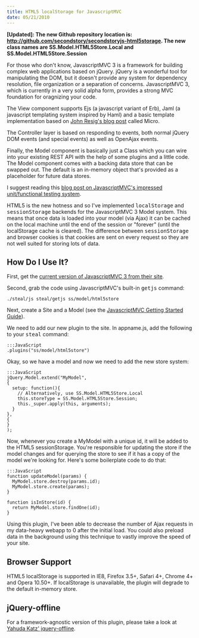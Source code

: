 ```yaml
--- 
title: HTML5 localStorage for JavascriptMVC
date: 05/21/2010
---
```


[John Resig's blog post]: http://ejohn.org/blog/javascript-micro-templating/
[OpenAjax]: http://www.openajax.org/index.php
[Checkout the Github repository]: http://github.com/secondstory/secondstoryjs-html5storage
[Yahuda Katz' jquery-offline]: http://github.com/wycats/jquery-offline
[current version of JavascriptMVC 3 from their site]: http://v3.javascriptmvc.com/index.html
[JavascriptMVC Getting Started Guide]: http://v3.javascriptmvc.com/index.html#&who=getstarted
[blog post on JavascriptMVC's impressed unit/functional testing system]: http://jupiterjs.com/pages/javascriptmvc#news/too-enterprisey

**[Updated]: The new Github repository location is: http://github.com/secondstory/secondstoryjs-html5storage. The new class names are SS.Model.HTML5Store.Local and SS.Model.HTML5Store.Session**

For those who don't know, JavascriptMVC 3 is a framework for building complex web applications based on jQuery. jQuery is a wonderful tool for manipulating the DOM, but it doesn't provide any system for dependency resolution, file organization or a separation of concerns. JavascriptMVC 3, which is currently in a very solid alpha form, provides a strong MVC foundation for oragnizing your code.

The View component supports Ejs (a javascript variant of Erb), Jaml (a javascript templating system inspired by Haml) and a basic template implementation based on [John Resig's blog post] called Micro.

The Controller layer is based on responding to events, both normal jQuery DOM events (and special events) as well as OpenAjax events.

Finally, the Model component is basically just a Class which you can wire into your existing REST API with the help of some plugins and a little code. The Model component comes with a backing data store that can be swapped out. The default is an in-memory object that's provided as a placeholder for future data stores.

I suggest reading this [blog post on JavascriptMVC's impressed unit/functional testing system].

HTML5 is the new hotness and so I've implemented <tt>localStorage</tt> and <tt>sessionStorage</tt> backends for the JavascriptMVC 3 Model system. This means that once data is loaded into your model (via Ajax) it can be cached on the local machine until the end of the session or "forever" (until the localStorage cache is cleared). The difference between <tt>sessionStorage</tt> and browser cookies is that cookies are sent on every request so they are not well suited for storing lots of data. 

How Do I Use It?
----------------

First, get the [current version of JavascriptMVC 3 from their site].

Second, grab the code using JavascriptMVC's built-in <tt>getjs</tt> command:

    ./steal/js steal/getjs ss/model/html5store

Next, create a Site and a Model (see the [JavascriptMVC Getting Started Guide]).

We need to add our new plugin to the site. In appname.js, add the following to your <tt>steal</tt> command:

    :::JavaScript
    .plugins("ss/model/html5store")

Okay, so we have a model and now we need to add the new store system:

    :::JavaScript
    jQuery.Model.extend("MyModel",
    {
      setup: function(){
        // Alternatively, use SS.Model.HTML5Store.Local
        this.storeType = SS.Model.HTML5Store.Session; 
        this._super.apply(this, arguments);
      }
    },
    {
    }
    );

Now, whenever you create a MyModel with a unique id, it will be added to the HTML5 sessionStorage. You're responsible for updating the store if the model changes and for querying the store to see if it has a copy of the model we're looking for. Here's some boilerplate code to do that:

    :::JavaScript
    function updateModel(params) {
      MyModel.store.destroy(params.id);
      MyModel.store.create(params);
    }
    
    function isInStore(id) {
      return MyModel.store.findOne(id);
    }

Using this plugin, I've been able to decrease the number of Ajax requests in my data-heavy webapp to 0 after the initial load. You could also preload data in the background using this technique to vastly improve the speed of your site.

Browser Support
---------------

HTML5 localStorage is supported in IE8, Firefox 3.5+, Safari 4+, Chrome 4+ and Opera 10.50+. If localStorage is unavailable, the plugin will degrade to the default in-memory store.

jQuery-offline
--------------

For a framework-agnostic version of this plugin, please take a look at [Yahuda Katz' jquery-offline].
